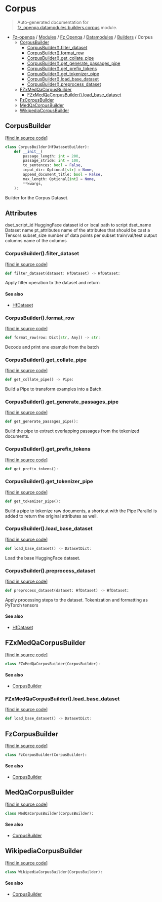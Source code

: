 # Corpus

> Auto-generated documentation for [fz_openqa.datamodules.builders.corpus](blob/master/fz_openqa/datamodules/builders/corpus.py) module.

- [Fz-openqa](../../../README.md#fz-openqa-index) / [Modules](../../../MODULES.md#fz-openqa-modules) / [Fz Openqa](../../index.md#fz-openqa) / [Datamodules](../index.md#datamodules) / [Builders](index.md#builders) / Corpus
    - [CorpusBuilder](#corpusbuilder)
        - [CorpusBuilder().filter_dataset](#corpusbuilderfilter_dataset)
        - [CorpusBuilder().format_row](#corpusbuilderformat_row)
        - [CorpusBuilder().get_collate_pipe](#corpusbuilderget_collate_pipe)
        - [CorpusBuilder().get_generate_passages_pipe](#corpusbuilderget_generate_passages_pipe)
        - [CorpusBuilder().get_prefix_tokens](#corpusbuilderget_prefix_tokens)
        - [CorpusBuilder().get_tokenizer_pipe](#corpusbuilderget_tokenizer_pipe)
        - [CorpusBuilder().load_base_dataset](#corpusbuilderload_base_dataset)
        - [CorpusBuilder().preprocess_dataset](#corpusbuilderpreprocess_dataset)
    - [FZxMedQaCorpusBuilder](#fzxmedqacorpusbuilder)
        - [FZxMedQaCorpusBuilder().load_base_dataset](#fzxmedqacorpusbuilderload_base_dataset)
    - [FzCorpusBuilder](#fzcorpusbuilder)
    - [MedQaCorpusBuilder](#medqacorpusbuilder)
    - [WikipediaCorpusBuilder](#wikipediacorpusbuilder)

## CorpusBuilder

[[find in source code]](blob/master/fz_openqa/datamodules/builders/corpus.py#L44)

```python
class CorpusBuilder(HfDatasetBuilder):
    def __init__(
        passage_length: int = 200,
        passage_stride: int = 100,
        to_sentences: bool = False,
        input_dir: Optional[str] = None,
        append_document_title: bool = False,
        max_length: Optional[int] = None,
        **kwargs,
    ):
```

Builder for the Corpus Dataset.

Attributes
----------
dset_script_id
    HuggingFace dataset id or local path to script
dset_name
    Dataset name
pt_attributes
    name of the attributes that should be cast a Tensors
subset_size
    number of data points per subset train/val/test
output columns
    name of the columns

### CorpusBuilder().filter_dataset

[[find in source code]](blob/master/fz_openqa/datamodules/builders/corpus.py#L136)

```python
def filter_dataset(dataset: HfDataset) -> HfDataset:
```

Apply filter operation to the dataset and return

#### See also

- [HfDataset](../utils/typing.md#hfdataset)

### CorpusBuilder().format_row

[[find in source code]](blob/master/fz_openqa/datamodules/builders/corpus.py#L261)

```python
def format_row(row: Dict[str, Any]) -> str:
```

Decode and print one example from the batch

### CorpusBuilder().get_collate_pipe

[[find in source code]](blob/master/fz_openqa/datamodules/builders/corpus.py#L240)

```python
def get_collate_pipe() -> Pipe:
```

Build a Pipe to transform examples into a Batch.

### CorpusBuilder().get_generate_passages_pipe

[[find in source code]](blob/master/fz_openqa/datamodules/builders/corpus.py#L198)

```python
def get_generate_passages_pipe():
```

Build the pipe to extract overlapping passages from the tokenized documents.

### CorpusBuilder().get_prefix_tokens

[[find in source code]](blob/master/fz_openqa/datamodules/builders/corpus.py#L232)

```python
def get_prefix_tokens():
```

### CorpusBuilder().get_tokenizer_pipe

[[find in source code]](blob/master/fz_openqa/datamodules/builders/corpus.py#L209)

```python
def get_tokenizer_pipe():
```

Build a pipe to tokenize raw documents, a shortcut with the Pipe
Parallel is added to return the original attributes as well.

### CorpusBuilder().load_base_dataset

[[find in source code]](blob/master/fz_openqa/datamodules/builders/corpus.py#L118)

```python
def load_base_dataset() -> DatasetDict:
```

Load the base HuggingFace dataset.

### CorpusBuilder().preprocess_dataset

[[find in source code]](blob/master/fz_openqa/datamodules/builders/corpus.py#L140)

```python
def preprocess_dataset(dataset: HfDataset) -> HfDataset:
```

Apply processing steps to the dataset. Tokenization and formatting as PyTorch tensors

#### See also

- [HfDataset](../utils/typing.md#hfdataset)

## FZxMedQaCorpusBuilder

[[find in source code]](blob/master/fz_openqa/datamodules/builders/corpus.py#L281)

```python
class FZxMedQaCorpusBuilder(CorpusBuilder):
```

#### See also

- [CorpusBuilder](#corpusbuilder)

### FZxMedQaCorpusBuilder().load_base_dataset

[[find in source code]](blob/master/fz_openqa/datamodules/builders/corpus.py#L288)

```python
def load_base_dataset() -> DatasetDict:
```

## FzCorpusBuilder

[[find in source code]](blob/master/fz_openqa/datamodules/builders/corpus.py#L276)

```python
class FzCorpusBuilder(CorpusBuilder):
```

#### See also

- [CorpusBuilder](#corpusbuilder)

## MedQaCorpusBuilder

[[find in source code]](blob/master/fz_openqa/datamodules/builders/corpus.py#L271)

```python
class MedQaCorpusBuilder(CorpusBuilder):
```

#### See also

- [CorpusBuilder](#corpusbuilder)

## WikipediaCorpusBuilder

[[find in source code]](blob/master/fz_openqa/datamodules/builders/corpus.py#L295)

```python
class WikipediaCorpusBuilder(CorpusBuilder):
```

#### See also

- [CorpusBuilder](#corpusbuilder)
